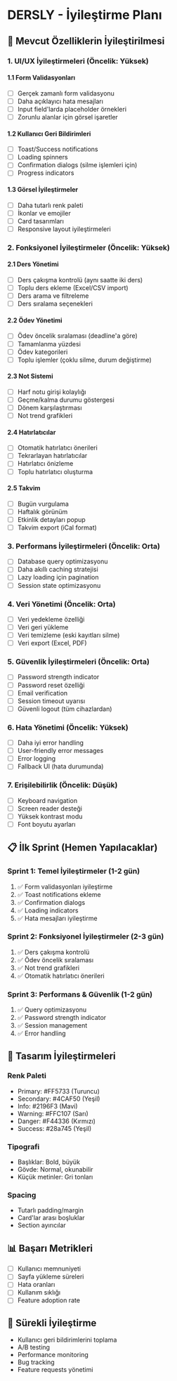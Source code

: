 # DERSLY - İyileştirme Planı

## 🎯 Mevcut Özelliklerin İyileştirilmesi

### 1. UI/UX İyileştirmeleri (Öncelik: Yüksek)

#### 1.1 Form Validasyonları
- [ ] Gerçek zamanlı form validasyonu
- [ ] Daha açıklayıcı hata mesajları
- [ ] Input field'larda placeholder örnekleri
- [ ] Zorunlu alanlar için görsel işaretler

#### 1.2 Kullanıcı Geri Bildirimleri
- [ ] Toast/Success notifications
- [ ] Loading spinners
- [ ] Confirmation dialogs (silme işlemleri için)
- [ ] Progress indicators

#### 1.3 Görsel İyileştirmeler
- [ ] Daha tutarlı renk paleti
- [ ] İkonlar ve emojiler
- [ ] Card tasarımları
- [ ] Responsive layout iyileştirmeleri

### 2. Fonksiyonel İyileştirmeler (Öncelik: Yüksek)

#### 2.1 Ders Yönetimi
- [ ] Ders çakışma kontrolü (aynı saatte iki ders)
- [ ] Toplu ders ekleme (Excel/CSV import)
- [ ] Ders arama ve filtreleme
- [ ] Ders sıralama seçenekleri

#### 2.2 Ödev Yönetimi
- [ ] Ödev öncelik sıralaması (deadline'a göre)
- [ ] Tamamlanma yüzdesi
- [ ] Ödev kategorileri
- [ ] Toplu işlemler (çoklu silme, durum değiştirme)

#### 2.3 Not Sistemi
- [ ] Harf notu girişi kolaylığı
- [ ] Geçme/kalma durumu göstergesi
- [ ] Dönem karşılaştırması
- [ ] Not trend grafikleri

#### 2.4 Hatırlatıcılar
- [ ] Otomatik hatırlatıcı önerileri
- [ ] Tekrarlayan hatırlatıcılar
- [ ] Hatırlatıcı önizleme
- [ ] Toplu hatırlatıcı oluşturma

#### 2.5 Takvim
- [ ] Bugün vurgulama
- [ ] Haftalık görünüm
- [ ] Etkinlik detayları popup
- [ ] Takvim export (iCal format)

### 3. Performans İyileştirmeleri (Öncelik: Orta)

- [ ] Database query optimizasyonu
- [ ] Daha akıllı caching stratejisi
- [ ] Lazy loading için pagination
- [ ] Session state optimizasyonu

### 4. Veri Yönetimi (Öncelik: Orta)

- [ ] Veri yedekleme özelliği
- [ ] Veri geri yükleme
- [ ] Veri temizleme (eski kayıtları silme)
- [ ] Veri export (Excel, PDF)

### 5. Güvenlik İyileştirmeleri (Öncelik: Orta)

- [ ] Password strength indicator
- [ ] Password reset özelliği
- [ ] Email verification
- [ ] Session timeout uyarısı
- [ ] Güvenli logout (tüm cihazlardan)

### 6. Hata Yönetimi (Öncelik: Yüksek)

- [ ] Daha iyi error handling
- [ ] User-friendly error messages
- [ ] Error logging
- [ ] Fallback UI (hata durumunda)

### 7. Erişilebilirlik (Öncelik: Düşük)

- [ ] Keyboard navigation
- [ ] Screen reader desteği
- [ ] Yüksek kontrast modu
- [ ] Font boyutu ayarları

## 📋 İlk Sprint (Hemen Yapılacaklar)

### Sprint 1: Temel İyileştirmeler (1-2 gün)
1. ✅ Form validasyonları iyileştirme
2. ✅ Toast notifications ekleme
3. ✅ Confirmation dialogs
4. ✅ Loading indicators
5. ✅ Hata mesajları iyileştirme

### Sprint 2: Fonksiyonel İyileştirmeler (2-3 gün)
1. ✅ Ders çakışma kontrolü
2. ✅ Ödev öncelik sıralaması
3. ✅ Not trend grafikleri
4. ✅ Otomatik hatırlatıcı önerileri

### Sprint 3: Performans & Güvenlik (1-2 gün)
1. ✅ Query optimizasyonu
2. ✅ Password strength indicator
3. ✅ Session management
4. ✅ Error handling

## 🎨 Tasarım İyileştirmeleri

### Renk Paleti
- Primary: #FF5733 (Turuncu)
- Secondary: #4CAF50 (Yeşil)
- Info: #2196F3 (Mavi)
- Warning: #FFC107 (Sarı)
- Danger: #F44336 (Kırmızı)
- Success: #28a745 (Yeşil)

### Tipografi
- Başlıklar: Bold, büyük
- Gövde: Normal, okunabilir
- Küçük metinler: Gri tonları

### Spacing
- Tutarlı padding/margin
- Card'lar arası boşluklar
- Section ayırıcılar

## 📊 Başarı Metrikleri

- [ ] Kullanıcı memnuniyeti
- [ ] Sayfa yükleme süreleri
- [ ] Hata oranları
- [ ] Kullanım sıklığı
- [ ] Feature adoption rate

## 🔄 Sürekli İyileştirme

- Kullanıcı geri bildirimlerini toplama
- A/B testing
- Performance monitoring
- Bug tracking
- Feature requests yönetimi

